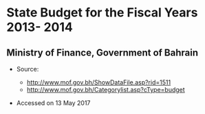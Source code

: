 # State Budget for the Fiscal Years 2013- 2014
## Ministry of Finance, Government of Bahrain

* Source: 
  * http://www.mof.gov.bh/ShowDataFile.asp?rid=1511
  * http://www.mof.gov.bh/Categorylist.asp?cType=budget

* Accessed on 13 May 2017
